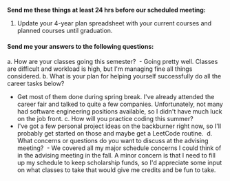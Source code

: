 **Send me these things at least 24 hrs before our scheduled meeting:**

1. Update your 4-year plan spreadsheet with your current courses and planned courses until graduation.
#### Send me your answers to the following questions:
a. How are your classes going this semester?
 - Going pretty well. Classes are difficult and workload is high, but I'm managing fine all things considered.
b. What is your plan for helping yourself successfully do all the career tasks below? 
- Get most of them done during spring break. I've already attended the career fair and talked to quite a few companies. Unfortunately, not many had software engineering positions available, so I didn't have much luck on the job front.
c. How will you practice coding this summer?
- I've got a few personal project ideas on the backburner right now, so I'll probably get started on those and maybe get a LeetCode routine.
 d. What concerns or questions do you want to discuss at the advising meeting?
 - We covered all my major schedule concerns I could think of in the advising meeting in the fall. A minor concern is that I need to fill up my schedule to keep scholarship funds, so I'd appreciate some input on what classes to take that would give me credits and be fun to take.